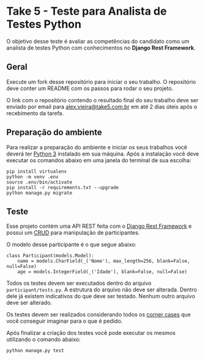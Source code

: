 # Take 5 - Teste para Analista de Testes Python

O objetivo desse teste é avaliar as competências do candidato como um analista de testes Python com conhecimentos no **Django Rest Framework**.

## Geral
Execute um fork desse repositório para iniciar o seu trabalho. O repositório deve conter um README com os passos para rodar o seu projeto.

O link com o repositório contendo o resultado final do seu trabalho deve ser enviado por email para alex.vieira@take5.com.br em até 2 dias úteis após o recebimento da tarefa.

## Preparação do ambiente

Para realizar a preparação do ambiente e iniciar os seus trabalhos você deverá ter [Python 3](https://www.python.org/downloads/ "Python 3") instalado em sua máquina. Após a instalação você deve executar os comandos abaixo em uma janela do terminal de sua escolha:

```
pip install virtualenv
python -m venv .env
source .env/bin/activate
pip install -r requirements.txt --upgrade
python manage.py migrate
```

## Teste

Esse projeto contém uma API REST feita com o [Django Rest Framework](https://www.django-rest-framework.org/ "Django Rest Framework") e possui um [CRUD](https://developer.mozilla.org/pt-BR/docs/Glossary/CRUD "CRUD") para manipulação de participantes.

O modelo desse participante é o que segue abaixo:

```
class Participant(models.Model):
    name = models.CharField(_('Nome'), max_length=256, blank=False, null=False)
    age = models.IntegerField(_('Idade'), blank=False, null=False)
```

Todos os testes devem ser executados dentro do arquivo ```participant/tests.py```. A estrutura do arquivo não deve ser alterada. Dentro dele já existem indicativos do que deve ser testado. Nenhum outro arquivo deve ser alterado.

Os testes devem ser realizados considerando todos os [corner cases](https://en.wikipedia.org/wiki/Corner_case#:~:text=In%20engineering%2C%20a%20corner%20case,parameter%20is%20within%20the%20specified "Corner cases") que você conseguir imaginar para o que é pedido.

Após finalizar a criação dos testes você pode executar os mesmos utilizando o comando abaixo:

```
python manage.py test
```
